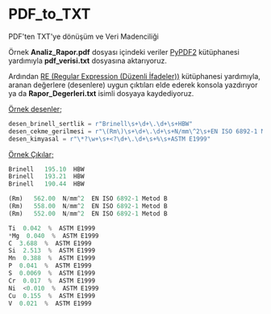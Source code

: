 # PDF_to_TXT

PDF'ten TXT'ye dönüşüm ve Veri Madenciliği

Örnek **Analiz_Rapor.pdf** dosyası içindeki veriler [PyPDF2](https://github.com/py-pdf/pypdf) kütüphanesi yardımıyla **pdf_verisi.txt** dosyasına aktarıyoruz.

Ardından [RE (Regular Expression (Düzenli İfadeler))](https://docs.python.org/3/library/re.html) kütüphanesi yardımıyla, aranan değerlere (desenlere) uygun çıktıları elde ederek konsola yazdırıyor ya da **Rapor_Degerleri.txt** isimli dosyaya kaydediyoruz.



<u>Örnek desenler</u>;

```python
desen_brinell_sertlik = r"Brinell\s+\d+\.\d+\s+HBW"
desen_cekme_gerilmesi = r"\(Rm\)\s+\d+\.\d+\s+N/mm\^2\s+EN ISO 6892-1 Metod B"
desen_kimyasal = r"\*?\w+\s+<?\d+\.\d+\s+%\s+ASTM E1999"
```

<u>Örnek Çıkılar;</u>

```python
Brinell   195.10  HBW
Brinell   193.21  HBW
Brinell   190.44  HBW

(Rm)   562.00  N/mm^2  EN ISO 6892-1 Metod B
(Rm)   558.00  N/mm^2  EN ISO 6892-1 Metod B
(Rm)   552.00  N/mm^2  EN ISO 6892-1 Metod B

Ti  0.042  %  ASTM E1999
*Mg  0.040  %  ASTM E1999
C  3.688  %  ASTM E1999
Si  2.513  %  ASTM E1999
Mn  0.388  %  ASTM E1999
P  0.041  %  ASTM E1999
S  0.0069  %  ASTM E1999
Cr  0.017  %  ASTM E1999
Ni  <0.010  %  ASTM E1999
Cu  0.155  %  ASTM E1999
V  0.021  %  ASTM E1999
```
